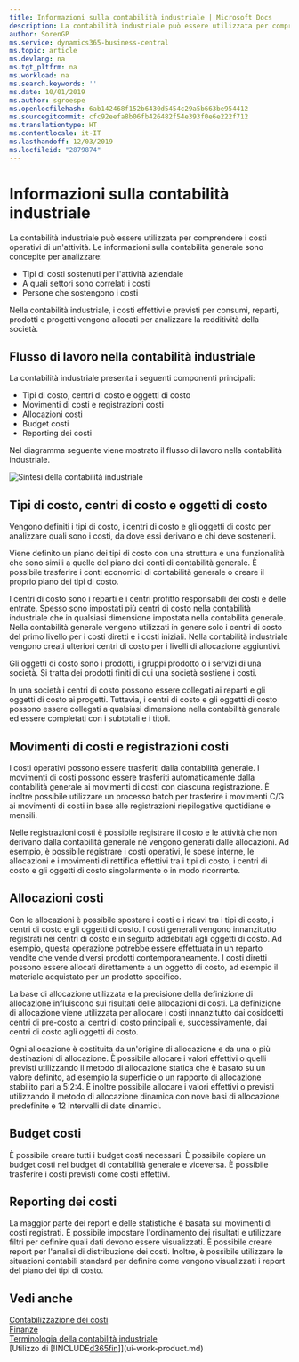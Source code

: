 ```yaml
---
title: Informazioni sulla contabilità industriale | Microsoft Docs
description: La contabilità industriale può essere utilizzata per comprendere i costi operativi di un'attività.
author: SorenGP
ms.service: dynamics365-business-central
ms.topic: article
ms.devlang: na
ms.tgt_pltfrm: na
ms.workload: na
ms.search.keywords: ''
ms.date: 10/01/2019
ms.author: sgroespe
ms.openlocfilehash: 6ab142468f152b6430d5454c29a5b663be954412
ms.sourcegitcommit: cfc92eefa8b06fb426482f54e393f0e6e222f712
ms.translationtype: HT
ms.contentlocale: it-IT
ms.lasthandoff: 12/03/2019
ms.locfileid: "2879874"
---
```

# <a name="about-cost-accounting"></a>Informazioni sulla contabilità industriale
La contabilità industriale può essere utilizzata per comprendere i costi operativi di un'attività. Le informazioni sulla contabilità generale sono concepite per analizzare:  

-   Tipi di costi sostenuti per l'attività aziendale  
-   A quali settori sono correlati i costi  
-   Persone che sostengono i costi  

Nella contabilità industriale, i costi effettivi e previsti per consumi, reparti, prodotti e progetti vengono allocati per analizzare la redditività della società.  

## <a name="workflow-in-cost-accounting"></a>Flusso di lavoro nella contabilità industriale  
La contabilità industriale presenta i seguenti componenti principali:  

-   Tipi di costo, centri di costo e oggetti di costo  
-   Movimenti di costi e registrazioni costi  
-   Allocazioni costi  
-   Budget costi
-   Reporting dei costi  

Nel diagramma seguente viene mostrato il flusso di lavoro nella contabilità industriale.  

![Sintesi della contabilità industriale](media/costaccountingoverview.png "CostAccountingOverview")  

## <a name="cost-types-cost-centers-and-cost-objects"></a>Tipi di costo, centri di costo e oggetti di costo  
Vengono definiti i tipi di costo, i centri di costo e gli oggetti di costo per analizzare quali sono i costi, da dove essi derivano e chi deve sostenerli.  

Viene definito un piano dei tipi di costo con una struttura e una funzionalità che sono simili a quelle del piano dei conti di contabilità generale. È possibile trasferire i conti economici di contabilità generale o creare il proprio piano dei tipi di costo.  

I centri di costo sono i reparti e i centri profitto responsabili dei costi e delle entrate. Spesso sono impostati più centri di costo nella contabilità industriale che in qualsiasi dimensione impostata nella contabilità generale. Nella contabilità generale vengono utilizzati in genere solo i centri di costo del primo livello per i costi diretti e i costi iniziali. Nella contabilità industriale vengono creati ulteriori centri di costo per i livelli di allocazione aggiuntivi.  

Gli oggetti di costo sono i prodotti, i gruppi prodotto o i servizi di una società. Si tratta dei prodotti finiti di cui una società sostiene i costi.  

In una società i centri di costo possono essere collegati ai reparti e gli oggetti di costo ai progetti. Tuttavia, i centri di costo e gli oggetti di costo possono essere collegati a qualsiasi dimensione nella contabilità generale ed essere completati con i subtotali e i titoli.  

## <a name="cost-entries-and-cost-journals"></a>Movimenti di costi e registrazioni costi  
I costi operativi possono essere trasferiti dalla contabilità generale. I movimenti di costi possono essere trasferiti automaticamente dalla contabilità generale ai movimenti di costi con ciascuna registrazione. È inoltre possibile utilizzare un processo batch per trasferire i movimenti C/G ai movimenti di costi in base alle registrazioni riepilogative quotidiane e mensili.  

Nelle registrazioni costi è possibile registrare il costo e le attività che non derivano dalla contabilità generale né vengono generati dalle allocazioni. Ad esempio, è possibile registrare i costi operativi, le spese interne, le allocazioni e i movimenti di rettifica effettivi tra i tipi di costo, i centri di costo e gli oggetti di costo singolarmente o in modo ricorrente.  

## <a name="cost-allocations"></a>Allocazioni costi  
Con le allocazioni è possibile spostare i costi e i ricavi tra i tipi di costo, i centri di costo e gli oggetti di costo. I costi generali vengono innanzitutto registrati nei centri di costo e in seguito addebitati agli oggetti di costo. Ad esempio, questa operazione potrebbe essere effettuata in un reparto vendite che vende diversi prodotti contemporaneamente. I costi diretti possono essere allocati direttamente a un oggetto di costo, ad esempio il materiale acquistato per un prodotto specifico.  

La base di allocazione utilizzata e la precisione della definizione di allocazione influiscono sui risultati delle allocazioni di costi. La definizione di allocazione viene utilizzata per allocare i costi innanzitutto dai cosiddetti centri di pre-costo ai centri di costo principali e, successivamente, dai centri di costo agli oggetti di costo.  

Ogni allocazione è costituita da un'origine di allocazione e da una o più destinazioni di allocazione. È possibile allocare i valori effettivi o quelli previsti utilizzando il metodo di allocazione statica che è basato su un valore definito, ad esempio la superficie o un rapporto di allocazione stabilito pari a 5:2:4. È inoltre possibile allocare i valori effettivi o previsti utilizzando il metodo di allocazione dinamica con nove basi di allocazione predefinite e 12 intervalli di date dinamici.  

## <a name="cost-budgets"></a>Budget costi  
È possibile creare tutti i budget costi necessari. È possibile copiare un budget costi nel budget di contabilità generale e viceversa. È possibile trasferire i costi previsti come costi effettivi.  

## <a name="cost-reporting"></a>Reporting dei costi  
La maggior parte dei report e delle statistiche è basata sui movimenti di costi registrati. È possibile impostare l'ordinamento dei risultati e utilizzare filtri per definire quali dati devono essere visualizzati. È possibile creare report per l'analisi di distribuzione dei costi. Inoltre, è possibile utilizzare le situazioni contabili standard per definire come vengono visualizzati i report del piano dei tipi di costo.  

## <a name="see-also"></a>Vedi anche  
 [Contabilizzazione dei costi](finance-manage-cost-accounting.md)  
 [Finanze](finance.md)   
 [Terminologia della contabilità industriale](finance-terminology-in-cost-accounting.md)  
 [Utilizzo di [!INCLUDE[d365fin](includes/d365fin_md.md)]](ui-work-product.md)
